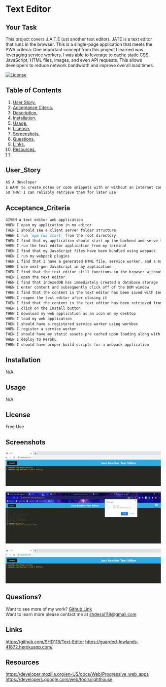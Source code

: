 # Text Editor

## Your Task

This project covers J.A.T.E (ust another text editor). JATE is a text editor that runs in the browser. This is a single-page application that meets the PWA criteria. One important concept from this project I learned was leveraging service workers. I was able to leverage to cache static CSS, JavaScript, HTML files, images, and even API requests. This allows developers to reduce network bandwidth and improve overall load times.

[![License](https://img.shields.io/badge/License-BSD_2--Clause-orange.svg)](https://opensource.org/licenses/BSD-2-Clause)
## Table of Contents
1. [ User Story. ](#user_Story)
2.  [ Acceptance Citeria. ](#acceptance_criteria)
3.  [ Description. ](#description)
4. [ Installation. ](#installation)
5. [ Usage. ](#usage)
6. [ License. ](#license)
7. [ Screenshots. ](#screenshots)
8. [ Questions. ](#questions)
9.  [ Links. ](#links)
10. [ Resources. ](#resources)
11. 
## User_Story

```md
AS A developer
I WANT to create notes or code snippets with or without an internet connection
SO THAT I can reliably retrieve them for later use
```

## Acceptance_Criteria

```md
GIVEN a text editor web application
WHEN I open my application in my editor
THEN I should see a client server folder structure
WHEN I run `npm run start` from the root directory
THEN I find that my application should start up the backend and serve the client
WHEN I run the text editor application from my terminal
THEN I find that my JavaScript files have been bundled using webpack
WHEN I run my webpack plugins
THEN I find that I have a generated HTML file, service worker, and a manifest file
WHEN I use next-gen JavaScript in my application
THEN I find that the text editor still functions in the browser without errors
WHEN I open the text editor
THEN I find that IndexedDB has immediately created a database storage
WHEN I enter content and subsequently click off of the DOM window
THEN I find that the content in the text editor has been saved with IndexedDB
WHEN I reopen the text editor after closing it
THEN I find that the content in the text editor has been retrieved from our IndexedDB
WHEN I click on the Install button
THEN I download my web application as an icon on my desktop
WHEN I load my web application
THEN I should have a registered service worker using workbox
WHEN I register a service worker
THEN I should have my static assets pre cached upon loading along with subsequent pages and static assets
WHEN I deploy to Heroku
THEN I should have proper build scripts for a webpack application
```

## Installation
N/A
## Usage
N/A
## License
Free Use
## Screenshots

![image ](./Assets/Capture.PNG)



![image](./Assets/Capture3.PNG)


![image](./Assets/Capture.PNG)




## Questions?
Want to see more of my work? [Github Link](https://github.com/https://github.com/SHD118/ReadMe-Generator#resources/credit)
<br/>
Want to learn more please contact me at shdesai118@gmail.com
## Links
https://github.com/SHD118/Text-Editor
https://guarded-lowlands-41872.herokuapp.com/
## Resources
https://developer.mozilla.org/en-US/docs/Web/Progressive_web_apps
https://developers.google.com/web/tools/lighthouse







